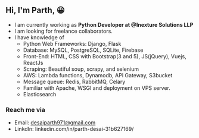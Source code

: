 
## Hi, I'm Parth, :grinning:
- I am currently working as <strong>Python Developer at @Inexture Solutions LLP </strong>
- I am looking for freelance collaborators. 
- I have knowledge of
  - Python Web Frameworks: Django, Flask
  - Database: MySQL, PostgreSQL, SQLite, Firebase
  - Front-End: HTML, CSS with Bootstrap(3 and 5), JS(jQuery), Vuejs, ReactJs
  - Scraping: Beautiful soup, scrapy, and selenium
  - AWS: Lambda functions, Dynamodb, API Gateway, S3bucket
  - Message queue: Redis, RabbitMQ, Celary
  - Familiar with Apache, WSGI and deployment on VPS server.
  - Elasticsearch

### Reach me via
- Email: desaiparth971@gmail.com
- LinkdIn: linkedin.com/in/parth-desai-31b627169/

